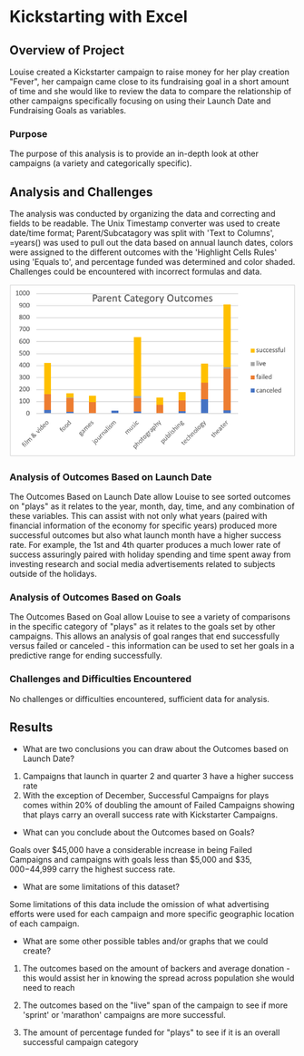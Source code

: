 # Kickstarting with Excel

## Overview of Project

Louise created a Kickstarter campaign to raise money for her play creation "Fever", her campaign came close to its fundraising goal in a short amount of time and she would like to review the data to compare the relationship of other campaigns specifically focusing on using their Launch Date and Fundraising Goals as variables. 

### Purpose

The purpose of this analysis is to provide an in-depth look at other campaigns (a variety and categorically specific).

## Analysis and Challenges

The analysis was conducted by organizing the data and correcting and fields to be readable. The Unix Timestamp converter was used to create date/time format; Parent/Subcatagory was split with 'Text to Columns', =years() was used to pull out the data based on annual launch dates, colors were assigned to the different outcomes with the 'Highlight Cells Rules' using 'Equals to', and percentage funded was determined and color shaded. Challenges could be encountered with incorrect formulas and data. 

![Theater Category Outcomes](/Resources/Parent_Catagory_Outcomes.png)

### Analysis of Outcomes Based on Launch Date

The Outcomes Based on Launch Date allow Louise to see sorted outcomes on "plays" as it relates to the year, month, day, time, and any combination of these variables. This can assist with not only what years (paired with financial information of the economy for specific years) produced more successful outcomes but also what launch month have a higher success rate. For example, the 1st and 4th quarter produces a much lower rate of success assuringly paired with holiday spending and time spent away from investing research and social media advertisements related to subjects outside of the holidays. 

### Analysis of Outcomes Based on Goals

The Outcomes Based on Goal allow Louise to see a variety of comparisons in the specific category of "plays" as it relates to the goals set by other campaigns. This allows an analysis of goal ranges that end successfully versus failed or canceled - this information can be used to set her goals in a predictive range for ending successfully. 

### Challenges and Difficulties Encountered

No challenges or difficulties encountered, sufficient data for analysis. 

## Results 	

- What are two conclusions you can draw about the Outcomes based on Launch Date?
1. Campaigns that launch in quarter 2 and quarter 3 have a higher success rate
2. With the exception of December, Successful Campaigns for plays comes within 20% of doubling the amount of Failed Campaigns showing that plays carry an overall success rate with Kickstarter Campaigns.

- What can you conclude about the Outcomes based on Goals?

Goals over $45,000 have a considerable increase in being Failed Campaigns and campaigns with goals less than $5,000 and $$35,000-$44,999 carry the highest success rate.

- What are some limitations of this dataset?

Some limitations of this data include the omission of what advertising efforts were used for each campaign and more specific geographic location of each campaign.

- What are some other possible tables and/or graphs that we could create? 

1. The outcomes based on the amount of backers and average donation - this would assist her in knowing the spread across population she would need to reach 

2. The outcomes based on the "live" span of the campaign to see if more 'sprint' or 'marathon' campaigns are more successful. 

3. The amount of percentage funded for "plays" to see if it is an overall successful campaign category  

